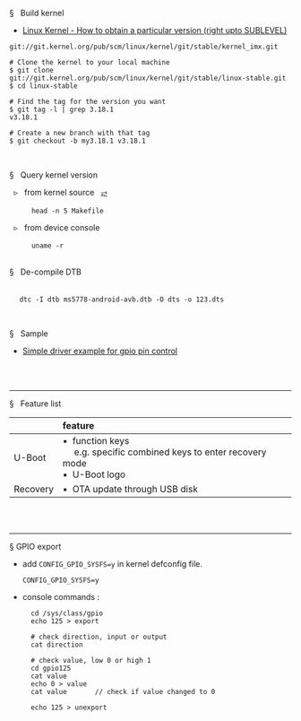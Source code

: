 § &nbsp; Build kernel

- [Linux Kernel - How to obtain a particular version (right upto SUBLEVEL)](https://stackoverflow.com/questions/28136815/linux-kernel-how-to-obtain-a-particular-version-right-upto-sublevel)


```
git://git.kernel.org/pub/scm/linux/kernel/git/stable/kernel_imx.git
```

```
# Clone the kernel to your local machine
$ git clone git://git.kernel.org/pub/scm/linux/kernel/git/stable/linux-stable.git
$ cd linux-stable

# Find the tag for the version you want
$ git tag -l | grep 3.18.1
v3.18.1

# Create a new branch with that tag
$ git checkout -b my3.18.1 v3.18.1
```

</br>

§ &nbsp; Query kernel version

 &nbsp; ▹  &nbsp;  from kernel source &nbsp; [⥂](https://www.cnblogs.com/super119/archive/2010/12/11/1902942.html)

 &nbsp;  &nbsp;  &nbsp; &nbsp; &nbsp; `head -n 5 Makefile`


 &nbsp; ▹  &nbsp;  from device console

 &nbsp;  &nbsp;  &nbsp; &nbsp; &nbsp; `uname -r`



</br>
§ &nbsp; De-compile DTB </br></br>

&emsp; ``dtc -I dtb ms5778-android-avb.dtb -O dts -o 123.dts``


</br>

§ &nbsp; Sample

- [Simple driver example for gpio pin control](./0001-example-simply-driver-of-gpio-pin-control.patch)



</br>
</br>

-------




§ &nbsp; Feature list

|       | feature |
| :-----| :---- |
| U-Boot | ▪&nbsp; function keys </br> &emsp; e.g. specific combined keys to enter recovery mode </br> ▪&nbsp; U-Boot logo|
| Recovery | ▪&nbsp; OTA update through USB disk |



</br>
</br>

-------

§ GPIO export

- add `CONFIG_GPIO_SYSFS=y` in kernel defconfig file.
  ```
  CONFIG_GPIO_SYSFS=y
  ```
- console commands :

  ```
	cd /sys/class/gpio
	echo 125 > export

    # check direction, input or output
    cat direction

    # check value, low 0 or high 1
    cd gpio125
	cat value
	echo 0 > value
	cat value 		// check if value changed to 0

    echo 125 > unexport
  ```


